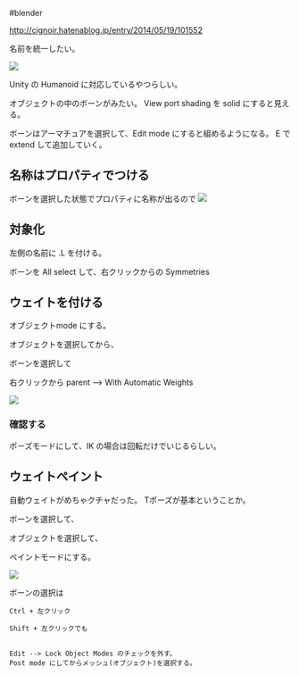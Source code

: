 
#blender 


http://cignoir.hatenablog.jp/entry/2014/05/19/101552

名前を統一したい。

![](image-km2qe0e8.png)

Unity の Humanoid に対応しているやつらしい。

オブジェクトの中のボーンがみたい。
View port shading を solid にすると見える。

ボーンはアーマチュアを選択して、Edit mode にすると組めるようになる。
E で extend して追加していく。

## 名称はプロパティでつける

ボーンを選択した状態でプロパティに名称が出るので
![](image-km2uvcjb.png)

## 対象化

左側の名前に .L を付ける。


ボーンを All select して、右クリックからの Symmetries


## ウェイトを付ける

オブジェクトmode にする。

オブジェクトを選択してから、

ボーンを選択して

右クリックから parent --> With Automatic Weights

![](image-km2vjpyj.png)

### 確認する

ポーズモードにして、IK の場合は回転だけでいじるらしい。

## ウェイトペイント

自動ウェイトがめちゃクチャだった。
Tポーズが基本ということか。

ボーンを選択して、

オブジェクトを選択して、

ペイントモードにする。

![](image-km2vzduf.png)

ボーンの選択は
```
Ctrl + 左クリック

Shift + 左クリックでも


Edit --> Lock Object Modes のチェックを外す。
Post mode にしてからメッシュ(オブジェクト)を選択する。

```
